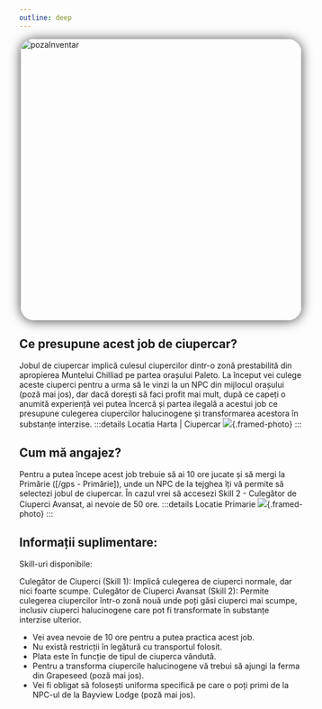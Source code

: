 ```yaml
---
outline: deep
---
```

<img src="https://img.freepik.com/premium-photo/mushroom-picker-forest-picking-mushrooms_1120557-258.jpg" alt="pozaInventar" width="500" height="500" style="display: block; margin: 0px auto; border-radius: 1%; border-radius: 5%; box-shadow: 0 1px 20px rgba(0, 0, 0, 0.7);" >

## Ce presupune acest job de ciupercar?
Jobul de ciupercar implică culesul ciupercilor dintr-o zonă prestabilită din apropierea Muntelui Chilliad pe partea orașului Paleto. La început vei culege aceste ciuperci pentru a urma să le vinzi la un NPC din mijlocul orașului (poză mai jos), dar dacă dorești să faci profit mai mult, după ce capeți o anumită experiență vei putea încercă și partea ilegală a acestui job ce presupune culegerea ciupercilor halucinogene și transformarea acestora în substanțe interzise.
:::details Locatia Harta | Ciupercar
![](https://i.imgur.com/GKFJscT.png){.framed-photo}
:::
## Cum mă angajez?
Pentru a putea începe acest job trebuie să ai 10 ore jucate și să mergi la Primărie ([/gps - Primărie]), unde un NPC de la tejghea îți vă permite să selectezi jobul de ciupercar. În cazul vrei să accesezi Skill 2 - Culegător de Ciuperci Avansat, ai nevoie de 50 ore.
:::details Locatie Primarie
![](https://i.imgur.com/qE5Pk08.png){.framed-photo}
:::

## Informații suplimentare:
Skill-uri disponibile:

Culegător de Ciuperci (Skill 1): Implică culegerea de ciuperci normale, dar nici foarte scumpe.
Culegător de Ciuperci Avansat (Skill 2): Permite culegerea ciupercilor într-o zonă nouă unde poți găsi ciuperci mai scumpe, inclusiv ciuperci halucinogene care pot fi transformate în substanțe interzise ulterior.

- Vei avea nevoie de 10 ore pentru a putea practica acest job.
- Nu există restricții în legătură cu transportul folosit.
- Plata este în funcție de tipul de ciuperca vândută.
- Pentru a transforma ciupercile halucinogene vă trebui să ajungi la ferma din Grapeseed (poză mai jos).
- Vei fi obligat să folosești uniforma specifică pe care o poți primi de la NPC-ul de la Bayview Lodge (poză mai jos).

